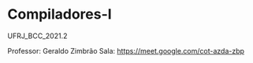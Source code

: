 # Compiladores-I
UFRJ_BCC_2021.2

Professor: Geraldo Zimbrão
Sala: https://meet.google.com/cot-azda-zbp